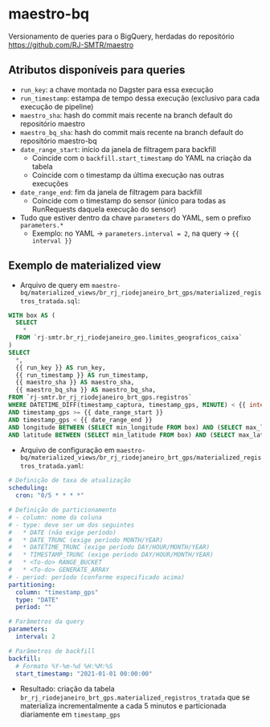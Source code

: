 # maestro-bq
Versionamento de queries para o BigQuery, herdadas do repositório https://github.com/RJ-SMTR/maestro


## Atributos disponíveis para queries

- `run_key`: a chave montada no Dagster para essa execução
- `run_timestamp`: estampa de tempo dessa execução (exclusivo para cada execução de pipeline)
- `maestro_sha`: hash do commit mais recente na branch default do repositório maestro
- `maestro_bq_sha`: hash do commit mais recente na branch default do repositório maestro-bq
- `date_range_start`: início da janela de filtragem para backfill
  - Coincide com o `backfill.start_timestamp` do YAML na criação da tabela
  - Coincide com o timestamp da última execução nas outras execuções
- `date_range_end`: fim da janela de filtragem para backfill
  - Coincide com o timestamp do sensor (único para todas as RunRequests daquela execução do sensor)
- Tudo que estiver dentro da chave `parameters` do YAML, sem o prefixo `parameters.*`
  - Exemplo: no YAML -> `parameters.interval = 2`, na query -> `{{ interval }}`

## Exemplo de materialized view

- Arquivo de query em `maestro-bq/materialized_views/br_rj_riodejaneiro_brt_gps/materialized_registros_tratada.sql`:
```sql
WITH box AS (
  SELECT
    *
  FROM `rj-smtr.br_rj_riodejaneiro_geo.limites_geograficos_caixa`
)
SELECT
  *,
  {{ run_key }} AS run_key,
  {{ run_timestamp }} AS run_timestamp,
  {{ maestro_sha }} AS maestro_sha,
  {{ maestro_bq_sha }} AS maestro_bq_sha,
FROM `rj-smtr.br_rj_riodejaneiro_brt_gps.registros` 
WHERE DATETIME_DIFF(timestamp_captura, timestamp_gps, MINUTE) < {{ interval }}
AND timestamp_gps >= {{ date_range_start }}
AND timestamp_gps < {{ date_range_end }}
AND longitude BETWEEN (SELECT min_longitude FROM box) AND (SELECT max_longitude FROM box)
AND latitude BETWEEN (SELECT min_latitude FROM box) AND (SELECT max_latitude FROM box)
```

- Arquivo de configuração em `maestro-bq/materialized_views/br_rj_riodejaneiro_brt_gps/materialized_registros_tratada.yaml`:
```yaml
# Definição de taxa de atualização
scheduling:
  cron: "0/5 * * * *"

# Definição de particionamento
# - column: nome da coluna
# - type: deve ser um dos seguintes
#   * DATE (não exige período)
#   * DATE_TRUNC (exige período MONTH/YEAR)
#   * DATETIME_TRUNC (exige período DAY/HOUR/MONTH/YEAR)
#   * TIMESTAMP_TRUNC (exige período DAY/HOUR/MONTH/YEAR)
#   * <To-do> RANGE_BUCKET
#   * <To-do> GENERATE_ARRAY
# - period: período (conforme especificado acima)
partitioning:
  column: "timestamp_gps"
  type: "DATE"
  period: ""

# Parâmetros da query
parameters:
  interval: 2

# Parâmetros de backfill
backfill:
  # Formato %Y-%m-%d %H:%M:%S
  start_timestamp: "2021-01-01 00:00:00"
```

- Resultado: criação da tabela `br_rj_riodejaneiro_brt_gps.materialized_registros_tratada` que se materializa incrementalmente a cada 5 minutos e particionada diariamente em `timestamp_gps`
